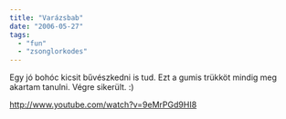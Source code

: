 ```yaml
---
title: "Varázsbab"
date: "2006-05-27"
tags: 
  - "fun"
  - "zsonglorkodes"
---
```


Egy jó bohóc kicsit bűvészkedni is tud. Ezt a gumis trükköt mindig meg akartam tanulni. Végre sikerült. :)

http://www.youtube.com/watch?v=9eMrPGd9HI8
